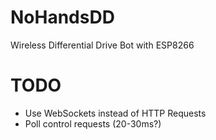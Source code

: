 # NoHandsDD
Wireless Differential Drive Bot with ESP8266

# TODO

- Use WebSockets instead of HTTP Requests
- Poll control requests (20-30ms?)
